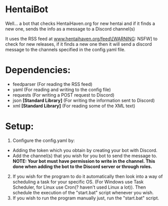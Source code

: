 # HentaiBot
Well... a bot that checks HentaiHaven.org for new hentai and if it finds a new one, sends the info as a message to a Discord channel(s)

It uses the RSS feed at www.hentaihaven.org/feed\[WARNING: NSFW] to check for new releases, if it finds a new one then it will send a discord message to the channels specified in the config.yaml file.

# Dependencies:
- feedparser  (For reading the RSS feed)
- yaml  (For reading and writing to the config file)
- requests  (For writing a POST request to Discord)
- json <b>\[Standard Library]</b>  (For writing the information sent to Discord)
- xml <b>\[Standard Library]</b>  (For reading some of the XML text)

# Setup:
1. Configure the config.yaml by:
  - Adding the token which you obtain by creating your bot with Discord.
  - Add the channel(s) that you wish for you bot to send the message to.
    <b>NOTE: Your bot must have permission to write in the channel. This done when adding the bot to the Discord server or through roles.</b>
2. If you wish for the program to do it automatically then look into a way of scheduling a task for your specific OS. (For Windows use Task Scheduler, for Linux use Cron(? haven't used Linux a lot)). Then schedule the execution of the "start.bat" script whenever you wish.
3. If you wish to run the program manually just, run the "start.bat" script.
